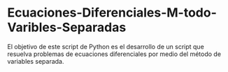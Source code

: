 # Ecuaciones-Diferenciales-M-todo-Varibles-Separadas
El objetivo de este script de Python es el desarrollo de un script que resuelva problemas de ecuaciones diferenciales por medio del método de variables separada.
